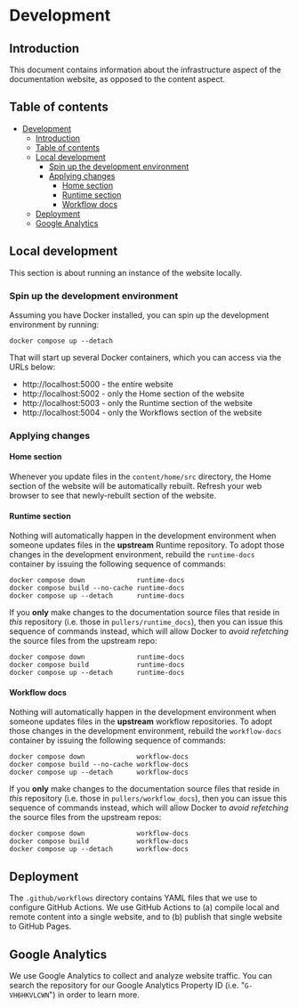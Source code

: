 # Development

## Introduction

This document contains information about the infrastructure aspect of the documentation website,
as opposed to the content aspect.

## Table of contents

<!-- TOC -->
* [Development](#development)
  * [Introduction](#introduction)
  * [Table of contents](#table-of-contents)
  * [Local development](#local-development)
    * [Spin up the development environment](#spin-up-the-development-environment)
    * [Applying changes](#applying-changes)
      * [Home section](#home-section)
      * [Runtime section](#runtime-section)
      * [Workflow docs](#workflow-docs)
  * [Deployment](#deployment)
  * [Google Analytics](#google-analytics)
<!-- TOC -->

## Local development

This section is about running an instance of the website locally.

### Spin up the development environment

Assuming you have Docker installed, you can spin up the development environment by running: 

```shell
docker compose up --detach
```

That will start up several Docker containers, which you can access via the URLs below:

- http://localhost:5000 - the entire website
- http://localhost:5002 - only the Home section of the website
- http://localhost:5003 - only the Runtime section of the website
- http://localhost:5004 - only the Workflows section of the website

### Applying changes

#### Home section

Whenever you update files in the `content/home/src` directory,
the Home section of the website will be automatically rebuilt.
Refresh your web browser to see that newly-rebuilt section of the website.

#### Runtime section

Nothing will automatically happen in the development environment when someone
updates files in the **upstream** Runtime repository. To adopt those changes
in the development environment, rebuild the `runtime-docs` container
by issuing the following sequence of commands:

```shell
docker compose down             runtime-docs
docker compose build --no-cache runtime-docs
docker compose up --detach      runtime-docs
```

If you **only** make changes to the documentation source files that reside in _this_ repository
(i.e. those in `pullers/runtime_docs`), then you can issue this sequence of commands instead,
which will allow Docker to _avoid refetching_ the source files from the upstream repo:

```shell
docker compose down             runtime-docs
docker compose build            runtime-docs
docker compose up --detach      runtime-docs
```

#### Workflow docs

Nothing will automatically happen in the development environment when someone
updates files in the **upstream** workflow repositories. To adopt those changes
in the development environment, rebuild the `workflow-docs` container
by issuing the following sequence of commands:

```shell
docker compose down             workflow-docs
docker compose build --no-cache workflow-docs
docker compose up --detach      workflow-docs
```

If you **only** make changes to the documentation source files that reside in _this_ repository
(i.e. those in `pullers/workflow_docs`), then you can issue this sequence of commands instead,
which will allow Docker to _avoid refetching_ the source files from the upstream repos:

```shell
docker compose down             workflow-docs
docker compose build            workflow-docs
docker compose up --detach      workflow-docs
```

## Deployment

The `.github/workflows` directory contains YAML files that we use to configure GitHub Actions.
We use GitHub Actions to (a) compile local and remote content into a single website,
and to (b) publish that single website to GitHub Pages.

## Google Analytics

We use Google Analytics to collect and analyze website traffic. You can search the repository for
our Google Analytics Property ID (i.e. "`G-VH6HKVLCWN`") in order to learn more.
